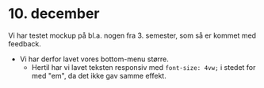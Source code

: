 # 10. december

Vi har testet mockup på bl.a. nogen fra 3. semester, som så er kommet med feedback.
- Vi har derfor lavet vores bottom-menu større.
  - Hertil har vi lavet teksten responsiv med `font-size: 4vw;` i stedet for med "em", da det ikke gav samme effekt.


